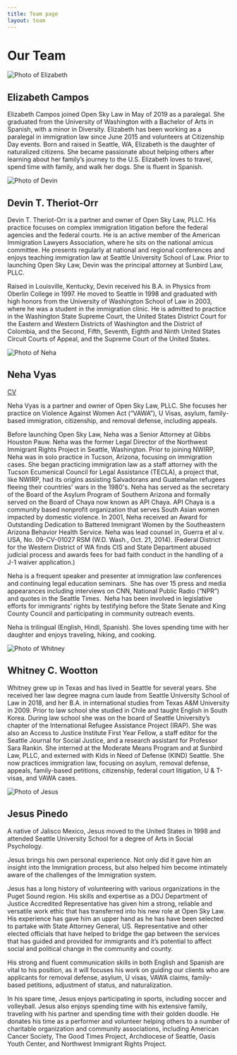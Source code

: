 ```yaml
---
title: Team page
layout: team
---
```

# Our Team

<div class="bio">
<img src="/assets/bio_photo.png" class="bio-photo" alt="Photo of Elizabeth">
<h2>Elizabeth Campos</h2>
<p>
Elizabeth Campos joined Open Sky Law in May of 2019 as a paralegal. She graduated from the University of Washington with a Bachelor of Arts in Spanish, with a minor in Diversity. Elizabeth has been working as a paralegal in immigration law since June 2015 and volunteers at Citizenship Day events. Born and raised in Seattle, WA, Elizabeth is the daughter of naturalized citizens. She became passionate about helping others after learning about her family’s journey to the U.S. Elizabeth loves to travel, spend time with family, and walk her dogs. She is fluent in Spanish.
</p>
</div>

<div class="bio">
<img src="/assets/bio_photo.png" class="bio-photo" alt="Photo of Devin">
<h2>Devin T. Theriot-Orr</h2>
<p>
Devin T. Theriot-Orr is a partner and owner of Open Sky Law, PLLC. His practice focuses on complex immigration litigation before the federal agencies and the federal courts. He is an active member of the American Immigration Lawyers Association, where he sits on the national amicus committee. He presents regularly at national and regional conferences and enjoys teaching immigration law at Seattle University School of Law. Prior to launching Open Sky Law, Devin was the principal attorney at Sunbird Law, PLLC.
</p><p>
Raised in Louisville, Kentucky, Devin received his B.A. in Physics from Oberlin College in 1997. He moved to Seattle in 1998 and graduated with high honors from the University of Washington School of Law in 2003, where he was a student in the immigration clinic. He is admitted to practice in the Washington State Supreme Court, the United States District Court for the Eastern and Western Districts of Washington and the District of Colombia, and the Second, Fifth, Seventh, Eighth and Ninth United States Circuit Courts of Appeal, and the Supreme Court of the United States.
</p>
</div>

<div class="bio">
<img src="/assets/bio_photo.png" class="bio-photo" alt="Photo of Neha">
<h2>Neha Vyas</h2>
<a href="/assets/2019_CV_Neha.pdf">CV</a>
<p>
Neha Vyas is a partner and owner of Open Sky Law, PLLC. She focuses her practice on Violence Against Women Act (“VAWA”), U Visas, asylum, family-based immigration, citizenship, and removal defense, including appeals.
</p><p>
Before launching Open Sky Law, Neha was a Senior Attorney  at Gibbs Houston Pauw. Neha was the former Legal Director of the Northwest Immigrant Rights Project in Seattle, Washington. Prior to joining NWIRP, Neha was in solo practice in Tucson, Arizona, focusing on immigration cases. She began practicing immigration law as a staff attorney with the Tucson Ecumenical Council for Legal Assistance (TECLA), a project that, like NWIRP, had its origins assisting Salvadorans and Guatemalan refugees fleeing their countries' wars in the 1980's. Neha has served as the secretary of the Board of the Asylum Program of Southern Arizona and formally served on the Board of Chaya now known as API Chaya. API Chaya is a community based nonprofit organization that serves South Asian women impacted by domestic violence. In 2001, Neha received an Award for Outstanding Dedication to Battered Immigrant Women by the Southeastern Arizona Behavior Health Service. Neha was lead counsel in, Guerra et al v. USA, No. 09-CV-01027 RSM (W.D. Wash., Oct. 21, 2014). (Federal District for the Western District of WA finds CIS and State Department abused judicial process and awards fees for bad faith conduct in the handling of a J-1 waiver application.)
</p><p>
Neha is a frequent speaker and presenter at immigration law conferences and continuing legal education seminars.  She has over 15 press and media appearances including interviews on CNN, National Public Radio (“NPR”) and quotes in the Seattle Times.  Neha has been involved in legislative efforts for immigrants’ rights by testifying before the State Senate and King County Council and participating in community outreach events.
</p><p>
Neha is trilingual (English, Hindi, Spanish). She loves spending time with her daughter and enjoys traveling, hiking, and cooking.
</p>
</div>

<div class="bio">
<img src="/assets/bio_photo.png" class="bio-photo" alt="Photo of Whitney">
<h2>Whitney C. Wootton</h2>
<p>
Whitney grew up in Texas and has lived in Seattle for several years. She received her law degree magna cum laude from Seattle University School of Law in 2018, and her B.A. in international studies from Texas A&M University in 2009. Prior to law school she studied in Chile and taught English in South Korea. During law school she was on the board of Seattle University’s chapter of the International Refugee Assistance Project (IRAP). She was also an Access to Justice Institute First Year Fellow, a staff editor for the Seattle Journal for Social Justice, and a research assistant for Professor Sara Rankin. She interned at the Moderate Means Program and at Sunbird Law, PLLC, and externed with Kids in Need of Defense (KIND) Seattle. She now practices immigration law, focusing on asylum, removal defense, appeals, family-based petitions, citizenship, federal court litigation, U & T-visas, and VAWA cases.
</p>
</div>

<div class="bio">
<img src="/assets/bio_photo.png" class="bio-photo" alt="Photo of Jesus">
<h2>Jesus Pinedo</h2>
<p>
A native of Jalisco Mexico, Jesus moved to the United States in 1998 and attended Seattle University School for a degree of Arts in Social Psychology.
</p><p>
Jesus brings his own personal experience. Not only did it gave him an insight into the Immigration process, but also helped him become intimately aware of the challenges of the Immigration system.
</p><p>
Jesus has a long history of volunteering with various organizations in the Puget Sound region. His skills and expertise as a DOJ Department of Justice Accredited Representative has given him a strong, reliable and versatile work ethic that has transferred into his new role at Open Sky Law. His experience has gave him an upper hand as he has have been selected to partake with State Attorney General, US. Representative and other elected officials that have helped to bridge the gap between the services that has guided and provided for immigrants and it’s potential to affect social and political change in the community and county.
</p><p>
His strong and fluent communication skills in both English and Spanish are vital to his position, as it will focuses his work on guiding our clients who are applicants for removal defense, asylum, U visas, VAWA claims, family-based petitions, adjustment of status, and naturalization. 
</p><p>
In his spare time, Jesus enjoys participating in sports, including soccer and volleyball. Jesus also enjoys spending time with his extensive family, traveling with his partner and spending time with their golden doodle. He donates his time as a performer and volunteer helping others to a number of charitable organization and community associations, including American Cancer Society, The Good Times Project, Archdiocese of Seattle, Oasis Youth Center, and Northwest Immigrant Rights Project.
</p>
</div>
